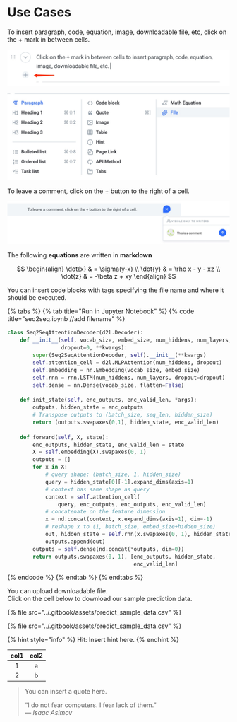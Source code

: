 # Use Cases

To insert paragraph, code, equation, image, downloadable file, etc, click on the + mark in between cells.

![image 1.1](../.gitbook/assets/1575403446070.jpg)

![image 1.2](../.gitbook/assets/1575403374139.jpg)

To leave a comment, click on the + button to the right of a cell.

![image 1.3](../.gitbook/assets/1575403644379.jpg)

The following **equations** are written in **markdown**

$$
\begin{align}
\dot{x} & = \sigma(y-x) \\
\dot{y} & = \rho x - y - xz \\
\dot{z} & = -\beta z + xy
\end{align}
$$

You can insert code blocks with tags specifying the file name and where it should be executed.

{% tabs %}
{% tab title="Run in Jupyter Notebook" %}
{% code title="seq2seq.ipynb //add filename" %}
```python
class Seq2SeqAttentionDecoder(d2l.Decoder):
    def __init__(self, vocab_size, embed_size, num_hiddens, num_layers,
                 dropout=0, **kwargs):
        super(Seq2SeqAttentionDecoder, self).__init__(**kwargs)
        self.attention_cell = d2l.MLPAttention(num_hiddens, dropout)
        self.embedding = nn.Embedding(vocab_size, embed_size)
        self.rnn = rnn.LSTM(num_hiddens, num_layers, dropout=dropout)
        self.dense = nn.Dense(vocab_size, flatten=False)

    def init_state(self, enc_outputs, enc_valid_len, *args):
        outputs, hidden_state = enc_outputs
        # Transpose outputs to (batch_size, seq_len, hidden_size)
        return (outputs.swapaxes(0,1), hidden_state, enc_valid_len)

    def forward(self, X, state):
        enc_outputs, hidden_state, enc_valid_len = state
        X = self.embedding(X).swapaxes(0, 1)
        outputs = []
        for x in X:
            # query shape: (batch_size, 1, hidden_size)
            query = hidden_state[0][-1].expand_dims(axis=1)
            # context has same shape as query
            context = self.attention_cell(
                query, enc_outputs, enc_outputs, enc_valid_len)
            # concatenate on the feature dimension
            x = nd.concat(context, x.expand_dims(axis=1), dim=-1)
            # reshape x to (1, batch_size, embed_size+hidden_size)
            out, hidden_state = self.rnn(x.swapaxes(0, 1), hidden_state)
            outputs.append(out)
        outputs = self.dense(nd.concat(*outputs, dim=0))
        return outputs.swapaxes(0, 1), [enc_outputs, hidden_state,
                                        enc_valid_len]
```
{% endcode %}
{% endtab %}
{% endtabs %}

You can upload downloadable file.  
Click on the cell below to download our sample prediction data.

{% file src="../.gitbook/assets/predict\_sample\_data.csv" %}

{% file src="../.gitbook/assets/predict\_sample\_data.csv" %}

{% hint style="info" %}
Hit: Insert hint here.
{% endhint %}

| col1 | col2 |
| :---: | :---: |
| 1 | a |
| 2 | b |

> You can insert a quote here.
>
> “I do not fear computers. I fear lack of them.”  
> _— Isaac Asimov_

